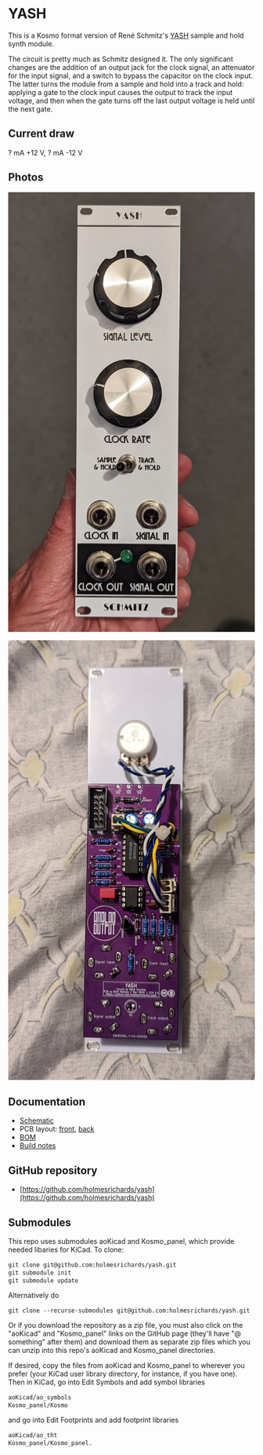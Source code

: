 # YASH

This is a Kosmo format version of René Schmitz's [YASH](https://www.schmitzbits.de/sah.html) sample and hold synth module.

The circuit is pretty much as Schmitz designed it. The only significant changes are the addition of an output jack for the clock signal, an attenuator for the input signal, and a switch to bypass the capacitor on the clock input. The latter turns the module from a sample and hold into a track and hold: applying a gate to the clock input causes the output to track the input voltage, and then when the gate turns off the last output voltage is held until the next gate.

## Current draw
? mA +12 V, ? mA -12 V


## Photos

![](Images/front.jpg)

![](Images/back.jpg)

## Documentation

* [Schematic](Docs/yash.pdf)
* PCB layout: [front](Docs/yash_layout_front.pdf), [back](Docs/yash_layout_back.pdf)
* [BOM](Docs/yash_bom.md)
* [Build notes](Docs/build.md)

## GitHub repository

* [https://github.com/holmesrichards/yash](https://github.com/holmesrichards/yash)

## Submodules

This repo uses submodules aoKicad and Kosmo_panel, which provide needed libaries for KiCad. To clone:

```
git clone git@github.com:holmesrichards/yash.git
git submodule init
git submodule update
```


Alternatively do

```
git clone --recurse-submodules git@github.com:holmesrichards/yash.git
```

Or if you download the repository as a zip file, you must also click on the "aoKicad" and "Kosmo\_panel" links on the GitHub page (they'll have "@ something" after them) and download them as separate zip files which you can unzip into this repo's aoKicad and Kosmo\_panel directories.

If desired, copy the files from aoKicad and Kosmo\_panel to wherever you prefer (your KiCad user library directory, for instance, if you have one). Then in KiCad, go into Edit Symbols and add symbol libraries 

```
aoKicad/ao_symbols
Kosmo_panel/Kosmo
```
and go into Edit Footprints and add footprint libraries 
```
aoKicad/ao_tht
Kosmo_panel/Kosmo_panel.
```
